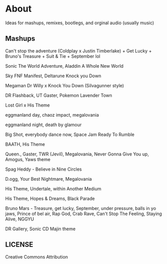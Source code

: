 # About

Ideas for mashups, remixes, bootlegs, and orginal audio (usually music)

## Mashups

Can't stop the adventure (Coldplay x Justin Timberlake) + Get Lucky + Bruno's Treasure + Suit & Tie + September lol

Sonic The World Adventure, Aladdin  A Whole New World

Sky FNF Manifest, Deltarune Knock you Down

Megaman Dr Willy x Knock You Down (SiIvagunner style)

DR Flashback, UT Gaster, Pokemon Lavender Town

Lost Girl x His Theme

eggmanland day, chaoz impact, megalovania

eggmanland night, death by glamour

Big Shot, everybody dance now, Space Jam Ready To Rumble

BAATH, His Theme

Queen., Gaster, TWR (Jevil), Megalovania, Never Gonna Give You up, Amogus, Yaws theme

Spag Heddy - Believe in Nine Circles

D.ogg, Your Best Nightmare, Megalovania

His Theme, Undertale, within Another Medium

His Theme, Hopes & Dreams, Black Parade

Bruno Mars - Treasure, get lucky, September, under pressure, balls in yo jaws, Prince of bel air, Rap God, Crab Rave, Can't Stop The Feeling, Staying Alive, NGGYU

DR Gallery, Sonic CD Majin theme

## LICENSE

Creative Commons Attribution
